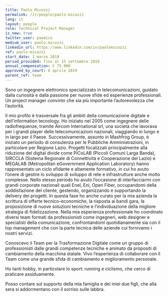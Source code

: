 ```yaml
---
title: Paolo Micozzi
permalink: /it/people/paolo-micozzi
lang: it
layout: people
role: Technical Project Manager
is_new: true
twitter_user: paomico
medium_user: paolo.micozzi
linkedin_url: https://www.linkedin.com/in/paolomicozzi
ref: paolo-micozzi
start_date: 1 marzo 2019
period_provided: fino al 15 settembre 2019
annual_compensation: € 75.000
approved_by_court: 8 aprile 2019
parent_ref: team
---
```


Sono un ingegnere elettronico specializzato in telecomunicazioni, guidato dalla curiosità e dalla passione per nuove sfide ed esperienze professionali. 
Un project manager convinto che sia più importante l’autorevolezza che l’autorità.

Il mio profilo è trasversale fra gli ambiti della comunicazione digitale e dell’information tecnology. 
Ho iniziato nel 2005 come ingegnere delle radiofrequenze, tramite Aircom International srl, una società che lavorava per i grandi player delle telecomunicazioni nazionali, viaggiando in lungo e in largo per il Paese. 
Successivamente, assunto in Mashfrog Group, è iniziato un periodo di consulenza per le Pubbliche Amministrazioni, in particolare per Regione Lazio. Progetti focalizzati principalmente alla riduzione del digital divide come PiCoLAB (Piccoli Comuni Larga Banda), SIRCCLA (Sistema Regionale di Connettività e Cooperazione del Lazio) e MEGALAB (Metropolitan eGovernrnent Application Laboratory) hanno rappresentato un ciclo sfidante e altamente formativo, in cui ho avuto l’onere di gestire lo sviluppo di sviluppo di rete e infrastrutture anche molto complesse. 
Nello stesso periodo ho avuto l’occasione di interfacciarmi con grandi corporate nazionali quali Enel, Eni, Open Fiber, occupandomi della soddisfazione del cliente, gestendo, organizzando e supportando la delivery dei progetti. In questa fase ho anche curato per la mia azienda la scrittura di offerte tecnico-economiche, la risposta ai bandi gara, la proposizione di nuove soluzioni tecniche e l’individuazione della migliore strategia di fidelizzazione.
Nella mia esperienza professionale ho coordinato diversi team formati da professionisti come ingegneri, web designer e specialisti della comunicazione, confrontandomi quotidianamente sia con il top management che con la parte tecnica delle aziende cui fornivamo i nostri servizi.

Conoscevo il Team per la Trasformazione Digitale come un gruppo di professionisti dalle grandi competenze tecniche e animato da propositi di cambiamento della macchina statale. Vivo l’esperienza di collaborare con il Team come una grande sfida di cambiamento e miglioramento personale.

Ho tanti hobby, in particolare lo sport: running e ciclismo, che cerco di praticare assiduamente.

Posso contare sul supporto della mia famiglia e dei miei due figli, che alla sera si addormentano con il sorriso sulle labbra.


